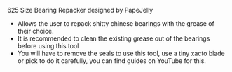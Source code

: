 625 Size Bearing Repacker designed by PapeJelly

*  Allows the user to repack shitty chinese bearings with the grease of their choice.
*  It is recommended to clean the existing grease out of the bearings before using this tool
*  You will have to remove the seals to use this tool, use a tiny xacto blade or pick to do it carefully, you can find guides on YouTube for this.